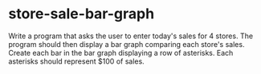 # store-sale-bar-graph
Write a program that asks the user to enter today's sales for 4 stores. The program should then display a bar graph comparing each store's sales. Create each bar in the bar graph displaying a row of asterisks. Each asterisks should represent $100 of sales.
